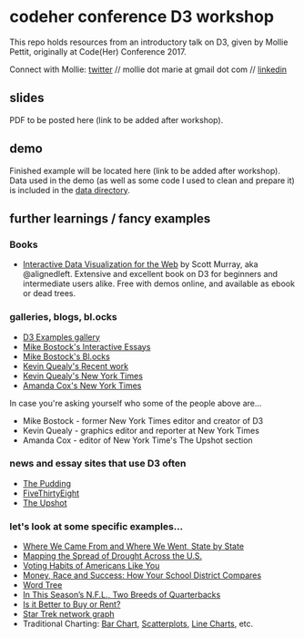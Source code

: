 # codeher conference D3 workshop

This repo holds resources from an introductory talk on D3, given by Mollie Pettit, originally at Code(Her) Conference 2017.

Connect with Mollie: [twitter](https://twitter.com/MollzMP) // mollie dot marie at gmail dot com // [linkedin](https://www.linkedin.com/in/molliempettit/)

## slides

PDF to be posted here (link to be added after workshop).

## demo

Finished example will be located here (link to be added after workshop). Data used in the demo (as well as some code I used to clean and prepare it) is included in the [data directory](/data).

## further learnings / fancy examples

### Books
- [Interactive Data Visualization for the Web](https://www.amazon.com/Interactive-Data-Visualization-Web-Introduction/dp/1491921285/ref=sr_1_fkmr0_1?ie=UTF8&qid=1505417902&sr=8-1-fkmr0&keywords=scott+murray+d3+v4) by Scott Murray, aka @alignedleft. Extensive and excellent book on D3 for beginners and intermediate users alike. Free with demos online, and available as ebook or dead trees.

### galleries, blogs, bl.ocks
 * [D3 Examples gallery](https://github.com/mbostock/d3/wiki/Gallery)
 * [Mike Bostock's Interactive Essays](https://bost.ocks.org/mike/)
 * [Mike Bostock's Bl.ocks](https://bl.ocks.org/mbostock)
 * [Kevin Quealy's Recent work](http://kpq.github.io/)
 * [Kevin Quealy's New York Times](https://www.nytimes.com/by/kevin-quealy)
 * [Amanda Cox's New York Times](https://www.nytimes.com/by/amanda-cox)
 
In case you're asking yourself who some of the people above are...
 * Mike Bostock - former New York Times editor and creator of D3
 * Kevin Quealy - graphics editor and reporter at New York Times
 * Amanda Cox - editor of New York Time's The Upshot section

### news and essay sites that use D3 often
 * [The Pudding](https://pudding.cool)
 * [FiveThirtyEight](http://fivethirtyeight.com/)
 * [The Upshot](https://www.nytimes.com/section/upshot)
 
### let's look at some specific examples...
 * [Where We Came From and Where We Went, State by State](https://www.nytimes.com/interactive/2014/08/13/upshot/where-people-in-each-state-were-born.html?abt=0002&abg=0)
 * [Mapping the Spread of Drought Across the U.S.](https://www.nytimes.com/interactive/2014/upshot/mapping-the-spread-of-drought-across-the-us.html?abt=0002&abg=0)
 * [Voting Habits of Americans Like You](https://www.nytimes.com/interactive/2016/06/10/upshot/voting-habits-turnout-partisanship.html)
 * [Money, Race and Success: How Your School District Compares](https://www.nytimes.com/interactive/2016/04/29/upshot/money-race-and-success-how-your-school-district-compares.html?rref=collection%2Fbyline%2Famanda-cox&action=click&contentCollection=undefined&region=stream&module=stream_unit&version=latest&contentPlacement=5&pgtype=collection)
* [Word Tree](https://www.jasondavies.com/wordtree/?source=obama.inauguration.2013.txt&prefix=we)
* [In This Season’s N.F.L., Two Breeds of Quarterbacks](http://www.nytimes.com/interactive/2013/02/03/sports/football/in-this-years-nfl-a-new-breed-of-quarterback.html)
 * [Is it Better to Buy or Rent?](https://www.nytimes.com/interactive/2014/upshot/buy-rent-calculator.html)
 * [Star Trek network graph](https://datascopeanalytics.com/startrekviz/)
 * Traditional Charting: [Bar Chart](https://bl.ocks.org/molliemarie/cc9471c43ae44bcc1592c418921c391c), [Scatterplots](https://bl.ocks.org/mbostock/3887118), [Line Charts](https://bl.ocks.org/molliemarie/c7a263e631bb55f555beb2bbd0c00bdf), etc.